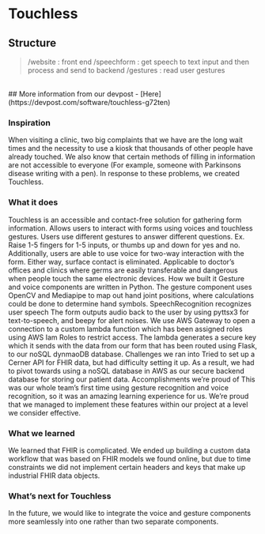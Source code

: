 # Touchless

## Structure
> /website : front end
> /speechform : get speech to text input and then process and send to backend
> /gestures : read user gestures

<br>
## More information from our devpost - [Here](https://devpost.com/software/touchless-g72ten)

### Inspiration
When visiting a clinic, two big complaints that we have are the long wait times and the necessity to use a kiosk that thousands of other people have already touched. We also know that certain methods of filling in information are not accessible to everyone (For example, someone with Parkinsons disease writing with a pen). In response to these problems, we created Touchless.

### What it does
Touchless is an accessible and contact-free solution for gathering form information.
Allows users to interact with forms using voices and touchless gestures.
Users use different gestures to answer different questions.
Ex. Raise 1-5 fingers for 1-5 inputs, or thumbs up and down for yes and no.
Additionally, users are able to use voice for two-way interaction with the form. Either way, surface contact is eliminated.
Applicable to doctor’s offices and clinics where germs are easily transferable and dangerous when people touch the same electronic devices.
How we built it
Gesture and voice components are written in Python.
The gesture component uses OpenCV and Mediapipe to map out hand joint positions, where calculations could be done to determine hand symbols.
SpeechRecognition recognizes user speech
The form outputs audio back to the user by using pyttsx3 for text-to-speech, and beepy for alert noises.
We use AWS Gateway to open a connection to a custom lambda function which has been assigned roles using AWS Iam Roles to restrict access. The lambda generates a secure key which it sends with the data from our form that has been routed using Flask, to our noSQL dynmaoDB database.
Challenges we ran into
Tried to set up a Cerner API for FHIR data, but had difficulty setting it up.
As a result, we had to pivot towards using a noSQL database in AWS as our secure backend database for storing our patient data.
Accomplishments we’re proud of
This was our whole team’s first time using gesture recognition and voice recognition, so it was an amazing learning experience for us. We’re proud that we managed to implement these features within our project at a level we consider effective.

### What we learned
We learned that FHIR is complicated. We ended up building a custom data workflow that was based on FHIR models we found online, but due to time constraints we did not implement certain headers and keys that make up industrial FHIR data objects.

### What’s next for Touchless
In the future, we would like to integrate the voice and gesture components more seamlessly into one rather than two separate components.
